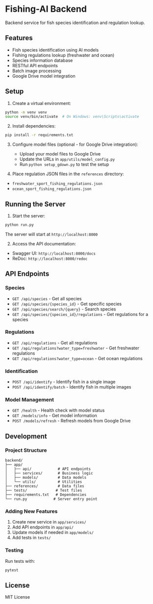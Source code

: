 # Fishing-AI Backend

Backend service for fish species identification and regulation lookup.

## Features

- Fish species identification using AI models
- Fishing regulations lookup (freshwater and ocean)
- Species information database
- RESTful API endpoints
- Batch image processing
- Google Drive model integration

## Setup

1. Create a virtual environment:
```bash
python -m venv venv
source venv/bin/activate  # On Windows: venv\Scripts\activate
```

2. Install dependencies:
```bash
pip install -r requirements.txt
```

3. Configure model files (optional - for Google Drive integration):
   - Upload your model files to Google Drive
   - Update the URLs in `app/utils/model_config.py`
   - Run `python setup_gdown.py` to test the setup

4. Place regulation JSON files in the `references` directory:
- `freshwater_sport_fishing_regulations.json`
- `ocean_sport_fishing_regulations.json`

## Running the Server

1. Start the server:
```bash
python run.py
```

The server will start at `http://localhost:8000`

2. Access the API documentation:
- Swagger UI: `http://localhost:8000/docs`
- ReDoc: `http://localhost:8000/redoc`

## API Endpoints

### Species
- `GET /api/species` - Get all species
- `GET /api/species/{species_id}` - Get specific species
- `GET /api/species/search/{query}` - Search species
- `GET /api/species/{species_id}/regulations` - Get regulations for a species

### Regulations
- `GET /api/regulations` - Get all regulations
- `GET /api/regulations?water_type=freshwater` - Get freshwater regulations
- `GET /api/regulations?water_type=ocean` - Get ocean regulations

### Identification
- `POST /api/identify` - Identify fish in a single image
- `POST /api/identify/batch` - Identify fish in multiple images

### Model Management
- `GET /health` - Health check with model status
- `GET /models/info` - Get model information
- `POST /models/refresh` - Refresh models from Google Drive

## Development

### Project Structure
```
backend/
├── app/
│   ├── api/            # API endpoints
│   ├── services/       # Business logic
│   ├── models/         # Data models
│   └── utils/          # Utilities
├── references/         # Data files
├── tests/             # Test files
├── requirements.txt   # Dependencies
└── run.py            # Server entry point
```

### Adding New Features

1. Create new service in `app/services/`
2. Add API endpoints in `app/api/`
3. Update models if needed in `app/models/`
4. Add tests in `tests/`

### Testing

Run tests with:
```bash
pytest
```

## License

MIT License 
